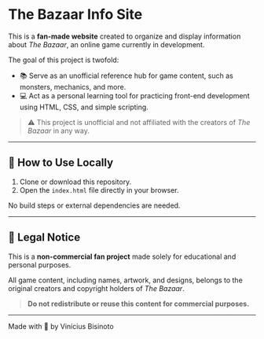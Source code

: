 # The Bazaar Info Site

This is a **fan-made website** created to organize and display information about *The Bazaar*, an online game currently in development.

The goal of this project is twofold:
- 📚 Serve as an unofficial reference hub for game content, such as monsters, mechanics, and more.
- 💻 Act as a personal learning tool for practicing front-end development using HTML, CSS, and simple scripting.

> ⚠️ This project is unofficial and not affiliated with the creators of *The Bazaar* in any way.

---

## 🚀 How to Use Locally

1. Clone or download this repository.
2. Open the `index.html` file directly in your browser.

No build steps or external dependencies are needed.

---

## 📄 Legal Notice

This is a **non-commercial fan project** made solely for educational and personal purposes.

All game content, including names, artwork, and designs, belongs to the original creators and copyright holders of *The Bazaar*.

> **Do not redistribute or reuse this content for commercial purposes.**

---

Made with 💙 by Vinícius Bisinoto